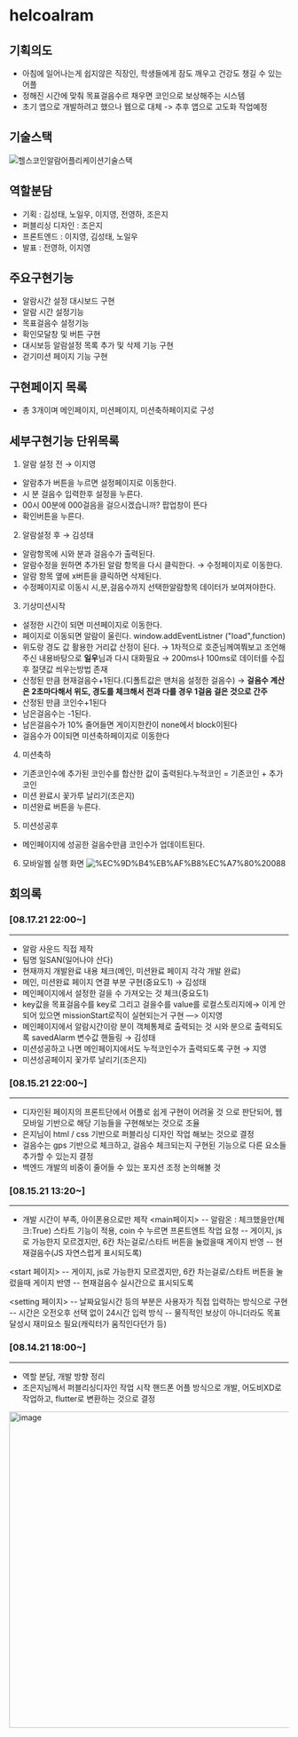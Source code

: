 # helcoalram
## 기획의도
- 아침에 일어나는게 쉽지않은 직장인, 학생들에게 잠도 깨우고 건강도 챙길 수 있는 어플
- 정해진 시간에 맞춰 목표걸음수르 채우면 코인으로 보상해주는 시스템
- 초기 앱으로 개발하려고 했으나 웹으로 대체 -> 추후 앱으로 고도화 작업예정
## 기술스택
![헬스코인알람어플리케이션기술스택](https://user-images.githubusercontent.com/55748886/173538460-e3feb247-4362-4f54-9480-8a7c59fbe9d8.JPG)

## 역할분담
- 기획 : 김성태, 노일우, 이지영, 전영하, 조은지
- 퍼블리싱 디자인 : 조은지
- 프론트엔드 : 이지영, 김성태, 노일우
- 발표 : 전영하, 이지영

## 주요구현기능
- 알람시간 설정 대시보드 구현
- 알람 시간 설정기능
- 목표걸음수 설정기능
- 확인모달창 및 버튼 구현
- 대시보등 알람설정 목록 추가 및 삭제 기능 구현
- 걷기미션 페이지 기능 구현

## 구현페이지 목록
- 총 3개이며 메인페이지, 미션페이지, 미션축하페이지로 구성

## 세부구현기능 단위목록
1) 알람 설정 전 → 이지영

- 알람추가 버튼을 누르면 설정페이지로 이동한다.
- 시 분 걸음수 입력한후 설정을 누른다.
- 00시 00분에 000걸음을 걸으시겠습니까? 팝업창이 뜬다
- 확인버튼을 누른다.

2) 알람설정 후 → 김성태
- 알람항목에 시와 분과 걸음수가 출력된다.
- 알람수정을 원하면 추가된 알람 항목을 다시 클릭한다. → 수정페이지로 이동한다.
- 알람 항목 옆에 x버튼을 클릭하면 삭제된다.
- 수정페이지로 이동시 시,분,걸음수까지 선택한알람항목 데이터가 보여져야한다.

3) 기상미션시작
- 설정한 시간이 되면 미션페이지로 이동한다.
- 페이지로 이동되면 알람이 울린다. window.addEventListner ("load",function)
- 위도랑 경도 값 활용한 거리값 산정이 된다.  → 1차적으로 호준님께여쭤보고 조언해주신 내용바탕으로 **일우**님과 다시 대화필요 → 200ms나 100ms로 데이터를 수집후 절댓값 씌우는방법 존재
- 산정된 만큼 현재걸음수+1된다.(디폴트값은 맨처음 설정한 걸음수) → **걸음수 계산은 2초마다해서 위도, 경도를 체크해서 전과 다를 경우 1걸음 걸은 것으로 간주**
- 산정된 만큼 코인수+1된다
- 남은걸음수는 -1된다.
- 남은걸음수가 10% 줄어들면 게이지한칸이 none에서 block이된다
- 걸음수가 0이되면 미션축하페이지로 이동한다

4) 미션축하
- 기존코인수에 추가된 코인수를 합산한 값이 출력된다.누적코인 = 기존코인 + 추가코인
- 미션 완료시 꽃가루 날리기(조은지)
- 미션완료 버튼을 누른다.

5) 미션성공후
- 메인페이지에 성공한 걸음수만큼 코인수가 업데이트된다.

6) 모바일웹 실행 화면
![%EC%9D%B4%EB%AF%B8%EC%A7%80%20088](https://user-images.githubusercontent.com/55748886/173539339-d7175630-500c-4c6c-9fc7-771b07e4426f.png)

## 회의록

### [08.17.21 22:00~]
---
- 알람 사운드 직접 제작
- 팀명 일SAN(일어나야 산다)
- 현재까지 개발완료 내용 체크(메인, 미션완료 페이지 각각 개발 완료)
- 메인, 미션완료 페이지 연결 부분 구현(중요도1) → 김성태
- 메인페이지에서 설정한 걸을 수 가져오는 것 체크(중요도1)
- key값을 목표걸음수를 key로 그리고 걸을수를 value를 로컬스토리지에→ 이게 안되어 있으면 missionStart로직이 실현되는거 구현 —> 이지영
- 메인페이지에서 알람시간이랑 분이 객체통체로 출력되는 것 시와 분으로 출력되도록 savedAlarm 변수값 핸들링 → 김성태
- 미션성공하고 나면 메인페이지에서도 누적코인수가 출력되도록 구현 → 지영
- 미션성공페이지 꽃가루 날리기(조은지)

### [08.15.21 22:00~]
---
- 디자인된 페이지의 프론트단에서 어플로 쉽게 구현이 어려울 것 으로 판단되어, 웹모바일 기반으로 해당 기능들을 구현해보는 것으로 조율
- 은지님이 html / css 기반으로 퍼블리싱 디자인 작업 해보는 것으로 결정
- 걸음수는 gps 기반으로 체크하고,  걸음수 체크되는지 구현된 기능으로 다른 요소들 추가할 수 있는지 결정
- 백엔드 개발의 비중이 줄어들 수 있는 포지션 조정 논의해볼 것

### [08.15.21 13:20~]
---
- 개발 시간이 부족, 아이폰용으로만 제작
<main페이지>
    -- 알람온 : 체크했을만(체크:True) 스타트 기능이 적용,  coin 수 누르면 프론트엔트 작업 요청
    -- 게이지,  js로 가능한지 모르겠지만, 6칸 차는걸로/스타트 버튼을 눌렀을때 게이지 반영
    -- 현재걸음수(JS 자연스럽게 표시되도록)
    
<start 페이지>
    -- 게이지,  js로 가능한지 모르겠지만, 6칸 차는걸로/스타트 버튼을 눌렀을때 게이지 반영
    -- 현재걸음수 실시간으로 표시되도록
    
<setting 페이지>
    -- 날짜요일시간 등의 부분은 사용자가 직접 입력하는 방식으로 구현
    -- 시간은 오전오후 선택 없이 24시간 입력 방식
    -- 물직적인 보상이 아니더라도 목표 달성시 재미요소 필요(캐릭터가 움직인다던가 등)

### [08.14.21 18:00~]
---
- 역할 분담, 개발 방향 정리
- 조은지님께서 퍼블리싱디자인 작업 시작
핸드폰 어플 방식으로 개발, 어도비XD로 작업하고, flutter로 변환하는 것으로 결정
<img width="570" alt="image" src="https://user-images.githubusercontent.com/55748886/173540056-59611e77-b473-4c96-bfdb-fc185f48bf0b.png">
       


